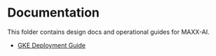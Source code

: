 # Documentation

This folder contains design docs and operational guides for MAXX-AI.

- [GKE Deployment Guide](gke_deploy.md)
